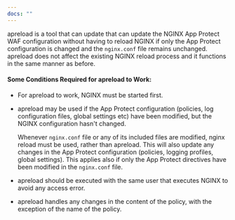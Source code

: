 ```yaml
---
docs: ""
---
```


apreload is a tool that can update that can update the NGINX App Protect WAF configuration without having to reload NGINX if only the App Protect configuration is changed and the `nginx.conf` file remains unchanged. apreload does not affect the existing NGINX reload process and it functions in the same manner as before.

#### Some Conditions Required for apreload to Work:

- For apreload to work, NGINX must be started first.
- apreload may be used if the App Protect configuration (policies, log configuration files, global settings etc) have been modified, but the NGINX configuration hasn't changed.<br>

    Whenever `nginx.conf` file or any of its included files are modified, nginx reload must be used, rather than apreload. This will also update any changes in the App Protect configuration (policies, logging profiles, global settings). This applies also if only the App Protect directives have been modified in the `nginx.conf` file.
- apreload should be executed with the same user that executes NGINX to avoid any access error.
- apreload handles any changes in the content of the policy, with the exception of the name of the policy.<br>